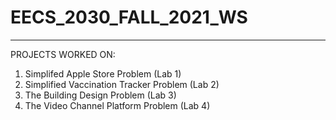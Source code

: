 # EECS_2030_FALL_2021_WS
------------------------------
PROJECTS WORKED ON:
  1. Simplifed Apple Store Problem (Lab 1)
  2. Simplified Vaccination Tracker Problem (Lab 2)
  3. The Building Design Problem (Lab 3)
  4. The Video Channel Platform Problem (Lab 4)
